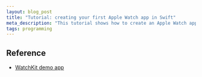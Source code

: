 ```yaml
---
layout: blog_post
title: "Tutorial: creating your first Apple Watch app in Swift"
meta_description: "This tutorial shows how to create an Apple Watch app in Xcode using Swift."
tags: programming
---
```



## Reference

* [WatchKit demo app](https://github.com/evgenyneu/watch-kit-app-demo)
